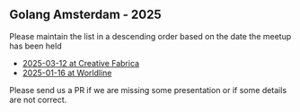 Golang Amsterdam - 2025
-----------------------

Please maintain the list in a descending order based on the date the meetup has been held

* [2025-03-12 at Creative Fabrica](2025-03-12@creative-fabrica/README.md)
* [2025-01-16 at Worldline](2025-01-16@worldline/README.md)

Please send us a PR if we are missing some presentation or if some details are not correct.
